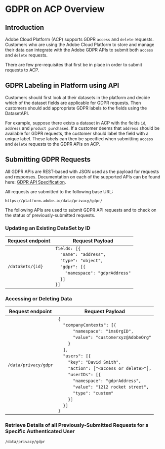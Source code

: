 
# GDPR on ACP Overview

## Introduction

Adobe Cloud Platform (ACP) supports GDPR `access` and `delete` requests. Customers who are using the Adobe Cloud Platform to store and manage their data can integrate with the Adobe GDPR APIs to submit both `access` and `delete` requests.

There are few pre-requisites that first be in place in order to submit requests to ACP.

## GDPR Labeling in Platform using API

Customers should first look at their datasets in the platform and decide which of the dataset fields are applicable for GDPR requests. Then customers should add appropriate GDPR labels to the fields using the DatasetAPI.

For example, suppose there exists a dataset in ACP with the fields `id`, `address` and `product purchased`. If a customer deems that `address` should be available for GDPR requests, the customer should label the field with a unique label. These labels can then be specified when submitting `access` and `delete` requests to the GDPR APIs on ACP.

## Submitting GDPR Requests

All GDPR APIs are REST-based with JSON used as the payload for requests and responses. Documentation on each of the supported APIs can be found here: [GDPR API Specification](http://www.adobe.io/).

All requests are submitted to the following base URL:

`https://platform.adobe.io/data/privacy/gdpr/`

The following APIs are used to submit GDPR API requests and to check on the status of previously-submitted requests.

### Updating an Existing DataSet by ID

| Request endpoint | Request Payload |
| ---------------- | --------------- |
| `/dataSets/{id}` | `fields: [{`<br/>&emsp;`"name": "address",`<br/>&emsp;`"type": "object",`<br/>&emsp;`"gdpr": [{`<br/>&emsp;&emsp;`"namespace": "gdprAddress"`<br/>&emsp;`}]`<br/>`}]` |

### Accessing or Deleting Data

| Request endpoint | Request Payload |
| ---------------- | --------------- |
| `/data/privacy/gdpr` | `{`<br/>&emsp;`"companyContexts": [{`<br/>&emsp;&emsp;&emsp;`"namespace": "imsOrgID",`<br/>&emsp;&emsp;&emsp;`"value": "customerxyz@AdobeOrg"`<br/>&emsp;&emsp;`}`<br/>&emsp;`],`<br/>&emsp;`"users": [{`<br/>&emsp;&emsp;`"key": "David Smith",`<br/>&emsp;&emsp;`"action": ["<access or delete>"],`<br/>&emsp;&emsp;`"userIDs": [{`<br/>&emsp;&emsp;&emsp;`"namespace": "gdprAddress",`<br/>&emsp;&emsp;&emsp;`"value": "1212 rocket street",`<br/>&emsp;&emsp;&emsp;`"type": "custom"`<br/>&emsp;&emsp;`}]`<br/>&emsp;`}]`<br/>`}` |

### Retrieve Details of all Previously-Submitted Requests for a Specific Authenticated User

`/data/privacy/gdpr`
